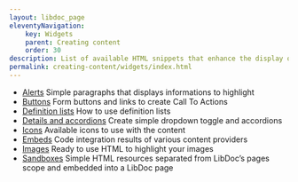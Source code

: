 ```yaml
---
layout: libdoc_page
eleventyNavigation:
    key: Widgets
    parent: Creating content
    order: 30
description: List of available HTML snippets that enhance the display of the content
permalink: creating-content/widgets/index.html
---
```


* [Alerts](/content/creating-content/widgets/alerts.md) Simple paragraphs that displays informations to highlight
* [Buttons](/content/creating-content/widgets/buttons.md) Form buttons and links to create Call To Actions
* [Definition lists](/content/creating-content/widgets/definition-lists.md) How to use definition lists
* [Details and accordions](/content/creating-content/widgets/details.md) Create simple dropdown toggle and accordions
* [Icons](/content/creating-content/widgets/icons.md) Available icons to use with the content
* [Embeds](/content/creating-content/widgets/embeds.md) Code integration results of various content providers
* [Images](/content/creating-content/widgets/images.md) Ready to use HTML to highlight your images
* [Sandboxes](/content/creating-content/widgets/sandboxes.md) Simple HTML resources separated from LibDoc’s pages scope and embedded into a LibDoc page

